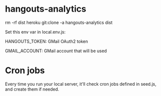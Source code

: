 # hangouts-analytics

rm -rf dist
heroku git:clone -a hangouts-analytics dist


Set this env var in local.env.js:

HANGOUTS_TOKEN: GMail OAuth2 token

GMAIL_ACCOUNT: GMail account that will be used



# Cron jobs

Every time you run your local server, it'll check cron jobs defined in seed.js,
and create them if needed.
